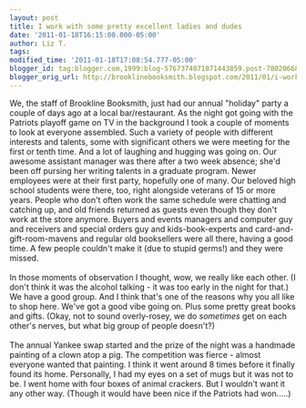 ```yaml
---
layout: post
title: I work with some pretty excellent ladies and dudes
date: '2011-01-18T16:15:00.000-05:00'
author: Liz T.
tags: 
modified_time: '2011-01-18T17:08:54.777-05:00'
blogger_id: tag:blogger.com,1999:blog-5767374071871443859.post-7802066847467002849
blogger_orig_url: http://brooklinebooksmith.blogspot.com/2011/01/i-work-with-some-pretty-excellent.html
---
```


We, the staff of <span id="SPELLING_ERROR_0" class="blsp-spelling-error">Brookline</span> <span id="SPELLING_ERROR_1" class="blsp-spelling-error">Booksmith</span>, just had our annual "holiday" party a couple of days ago at a local bar/restaurant.  As the night got going with the Patriots playoff game on TV in the background I took a couple of moments to look at everyone assembled.  Such a variety of people with different interests and talents, some with significant others we were meeting for the first or tenth time.  And a lot of laughing and hugging was going on.  Our awesome <span id="SPELLING_ERROR_2" class="blsp-spelling-corrected">assistant</span> manager was there after a two week absence; she'd been off pursing her writing talents in a graduate program.  Newer employees were at their first party, hopefully one of many.  Our beloved high school students were there, too, right alongside veterans of 15 or more years.  People who don't often work the same schedule were chatting and catching up, and old friends returned as guests even though they don't work at the store anymore.  Buyers and events managers and computer guy and receivers and special orders guy and kids-book-experts and card-and-gift-room-mavens and regular old booksellers were all there, having a good time.  A few people couldn't make it (due to stupid germs!) and they were missed.<br /><br />In those moments of observation I thought, wow, we really like <span id="SPELLING_ERROR_3" class="blsp-spelling-corrected">each other</span>.  (I don't think it was the alcohol talking - it was too early in the night for that.)  We have a good group.  And I think that's one of the reasons why you all like to shop here.  We've got a good vibe going on.  Plus some pretty great books and gifts.  (Okay, not to sound overly-<span id="SPELLING_ERROR_4" class="blsp-spelling-error">rosey</span>, we do <em>sometimes</em> get on <span id="SPELLING_ERROR_5" class="blsp-spelling-corrected">each other's</span> nerves, but what big group of people doesn't?)<br /><br />The annual Yankee swap started and the prize of the night was a handmade painting of a clown atop a pig.  The competition was fierce - almost everyone wanted that painting.  I think it went around 8 times before it finally found its home.  Personally, I had my eyes on a set of mugs but it was not to be.  I went home with four boxes of animal crackers.  But I wouldn't want it any other way.  (Though it would have been nice if the Patriots had won.....)